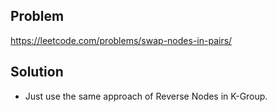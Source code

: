 ## Problem

https://leetcode.com/problems/swap-nodes-in-pairs/

## Solution

- Just use the same approach of Reverse Nodes in K-Group.
